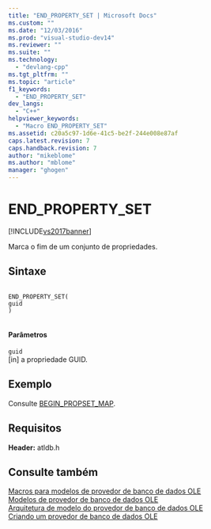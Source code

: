 ```yaml
---
title: "END_PROPERTY_SET | Microsoft Docs"
ms.custom: ""
ms.date: "12/03/2016"
ms.prod: "visual-studio-dev14"
ms.reviewer: ""
ms.suite: ""
ms.technology: 
  - "devlang-cpp"
ms.tgt_pltfrm: ""
ms.topic: "article"
f1_keywords: 
  - "END_PROPERTY_SET"
dev_langs: 
  - "C++"
helpviewer_keywords: 
  - "Macro END_PROPERTY_SET"
ms.assetid: c20a5c97-1d6e-41c5-be2f-244e008e87af
caps.latest.revision: 7
caps.handback.revision: 7
author: "mikeblome"
ms.author: "mblome"
manager: "ghogen"
---
```

# END_PROPERTY_SET
[!INCLUDE[vs2017banner](../../assembler/inline/includes/vs2017banner.md)]

Marca o fim de um conjunto de propriedades.  
  
## Sintaxe  
  
```  
  
END_PROPERTY_SET(  
guid   
)  
  
```  
  
#### Parâmetros  
 `guid`  
 \[in\] a propriedade GUID.  
  
## Exemplo  
 Consulte [BEGIN\_PROPSET\_MAP](../Topic/BEGIN_PROPSET_MAP.md).  
  
## Requisitos  
 **Header:** atldb.h  
  
## Consulte também  
 [Macros para modelos de provedor de banco de dados OLE](../../data/oledb/macros-for-ole-db-provider-templates.md)   
 [Modelos de provedor de banco de dados OLE](../../data/oledb/ole-db-provider-templates-cpp.md)   
 [Arquitetura de modelo do provedor de banco de dados OLE](../../data/oledb/ole-db-provider-template-architecture.md)   
 [Criando um provedor de banco de dados OLE](../../data/oledb/creating-an-ole-db-provider.md)